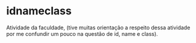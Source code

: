 # idnameclass
Atividade da faculdade, (tive muitas orientação a respeito dessa atividade por me confundir um pouco na questão de id, name e class).

